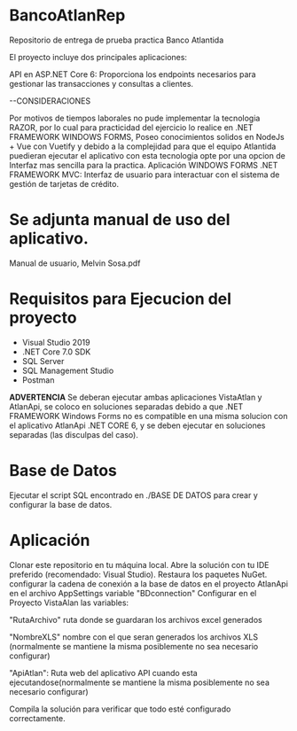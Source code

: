 # BancoAtlanRep
 Repositorio de entrega de prueba practica Banco Atlantida

El proyecto incluye dos principales aplicaciones:

API en ASP.NET Core 6: Proporciona los endpoints necesarios para gestionar las transacciones y consultas a clientes.

--CONSIDERACIONES


Por motivos de tiempos laborales no pude implementar la tecnologia RAZOR, por lo cual para practicidad del ejercicio lo realice en .NET FRAMEWORK WINDOWS FORMS,
Poseo conocimientos solidos en NodeJs + Vue con Vuetify y debido a la complejidad para que el equipo Atlantida puedieran ejecutar el aplicativo con esta tecnologia opte por una opcion de 
Interfaz mas sencilla para la practica. 
Aplicación WINDOWS FORMS .NET FRAMEWORK MVC: Interfaz de usuario para interactuar con el sistema de gestión de tarjetas de crédito.

# Se adjunta manual de uso del aplicativo.
Manual de usuario, Melvin Sosa.pdf

# Requisitos para Ejecucion del proyecto

- Visual Studio 2019
- .NET Core 7.0 SDK
- SQL Server
- SQL Management Studio
- Postman
  
**ADVERTENCIA** Se deberan ejecutar ambas aplicaciones VistaAtlan y AtlanApi, se coloco en soluciones separadas debido a que .NET FRAMEWORK Windows Forms no es compatible en una
  misma solucion con el aplicativo AtlanApi .NET CORE 6, y se deben ejecutar en soluciones separadas (las disculpas del caso).


# Base de Datos
Ejecutar el script SQL encontrado en ./BASE DE DATOS para crear y configurar la base de datos.


# Aplicación
Clonar este repositorio en tu máquina local.
Abre la solución con tu IDE preferido (recomendado: Visual Studio).
Restaura los paquetes NuGet.
configurar la cadena de conexión a la base de datos en el proyecto AtlanApi en el archivo AppSettings variable "BDconnection"
Configurar en el Proyecto VistaAlan  las variables: 

"RutaArchivo"  ruta donde se guardaran los archivos excel generados 

"NombreXLS" nombre con el que seran generados los archivos XLS (normalmente se mantiene la misma posiblemente no sea necesario configurar)

"ApiAtlan": Ruta web del aplicativo API cuando esta ejecutandose(normalmente se mantiene la misma posiblemente no sea necesario configurar)


Compila la solución para verificar que todo esté configurado correctamente.



  
